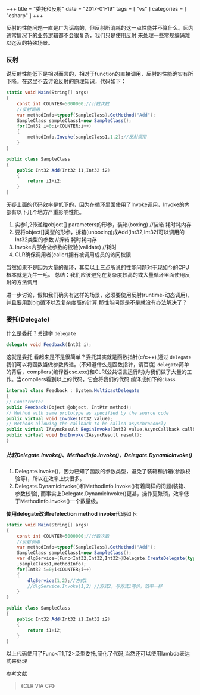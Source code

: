 +++
title = "委托和反射"
date = "2017-01-19"
tags = [ "vs" ]
categories = [ "csharp" ]
+++

反射的性能问题一直是广为诟病的，但反射所消耗的这一点性能并不算什么。因为通常情况下的业务逻辑都不会很复杂，我们只是使用反射
来处理一些常规编码难以迄及的特殊场景。
<!--more-->
### 反射

说反射性能低下是相对而言的，相对于function的直接调用，反射的性能确实有所下降。在这里不去讨论反射的原理知识，代码如下：

```cs
static void Main(String[] args)
{
    const int COUNTER=5000000;//计数次数
    //反射调用
    var methodInfo=typeof(SampleClass).GetMethod("Add");
    SampleClass sampleClass1=new SampleClass();
    for(Int32 i=0;i<COUNTER;i++)
    {
        methodInfo.Invoke(sampleClass1,1,2);//反射调用
    }
}

public class SampleClass
{
    public Int32 Add(Int32 i1,Int32 i2)
    {
        return i1+i2;
    }
}
```

无疑上面的代码效率是低下的，因为在循环里面使用了Invoke调用，Invoke的内部有以下几个地方严重影响性能。

1. 实参1,2传递给object[] parameters的形参，装箱(boxing) //装箱 耗时耗内存
2. 要将object[]类型的形参，拆箱(unboxing)成Add(Int32,Int32)可以调用的Int32类型的参数 //拆箱 耗时耗内存
3. Invoke内部会做参数的校验(validate) //耗时
4. CLR确保调用者(caller)拥有被调用成员的访问权限

当然如果不是因为大量的循环，其实以上三点所说的性能问题对于现如今的CPU根本就是九牛一毛。
总结：我们应该避免在复杂度较高的或大量循环里面使用反射的方法调用

进一步讨论，假如我们确实有这样的场景，必须要使用反射(runtime-动态调用),并且要用到big循环以及复杂度高的计算,那性能问题是不是就没有办法解决了？

### 委托(Delegate)
什么是委托？关键字 `delegate`

```cs
delegate void Feedback(Int32 i);
```
这就是委托,看起来是不是很简单？委托其实就是函数指针(c/c++),通过 `delegate`我们可以将函数当做参数传递。(不知道什么是函数指针，请百度)
`delegate`简单的背后，compilers(编译器csc.exe)和CLR(公共语言运行时)为我们做了大量的工作。当compilers看到以上的代码，它会将我们的代码
编译成如下的`class`

```cs
internal class Feedback : System.MulticastDelegate 
{
// Constructor
public Feedback(Object @object, IntPtr method);
// Method with same prototype as specified by the source code
public virtual void Invoke(Int32 value);
// Methods allowing the callback to be called asynchronously
public virtual IAsyncResult BeginInvoke(Int32 value,AsyncCallback callback, Object @object);
public virtual void EndInvoke(IAsyncResult result);
}
```

##### 比较Delegate.Invoke()、MethodInfo.Invoke()、Delegate.DynamicInvoke()

1. Delegate.Invoke()，因为已知了函数的参数类型，避免了装箱和拆箱(参数校验等)，所以在效率上快很多。
2. Delegate.DynamicInvoke()和MethodInfo.Invoke()有着同样的问题(装箱、参数校验),
而事实上Delegate.DynamicInvoke()更甚，操作更繁琐，效率低于MethodInfo.Invoke()一个数量级。

**使用delegate改进refelection method invoke**代码如下:

```cs
static void Main(String[] args)
{
    const int COUNTER=5000000;//计数次数
    //反射调用
    var methodInfo=typeof(SampleClass).GetMethod("Add");
    SampleClass sampleClass1=new SampleClass();
    var dlgService=(Func<Int32,Int32,Int32>)Delegate.CreateDelegate(typeof(Func<Int32,Int32,Int32>)
    ,sampleClass1,methodInfo);
    for(Int32 i=0;i<COUNTER;i++)
    {
        dlgService(1,2);//方式1
        //dlgService.Invoke(1,2) //方式2，与方式1等价，效率一样
    }
}

public class SampleClass
{
    public Int32 Add(Int32 i1,Int32 i2)
    {
        return i1+i2;
    }
}
```

以上代码使用了Func<T1,T2>泛型委托,简化了代码,当然还可以使用lambda表达式来处理

参考文献

> 《CLR VIA C#》

